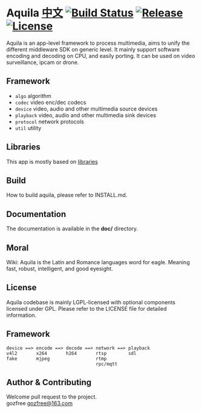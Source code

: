 Aquila [中文](README.cn.md)
[![Build Status](https://travis-ci.org/gozfree/aquila.svg?branch=master)](https://travis-ci.org/gozfree/aquila) [![Release](https://img.shields.io/github/release/gozfree/aquila.svg)](https://github.com/gozfree/aquila/releases) [![License](https://img.shields.io/github/license/gozfree/aquila.svg)](https://github.com/gozfree/aquila/blob/master/LICENSE.LGPL)
====

Aquila is an app-level framework to process multimedia, aims to unify the
different middleware SDK on generic level. It mainly support software encoding
and decoding on CPU, and easily porting. It can be used on video surveillance,
ipcam or drone.

## Framework
* `algo`     algorithm
* `codec`    video enc/dec codecs
* `device`   video, audio and other multimedia source devices
* `playback` video, audio and other multimedia sink devices
* `protocol` network protocols
* `util`     utility

## Libraries
This app is mostly based on [libraries](https://github.com/gozfree/libraries)

## Build
How to build aquila, please refer to INSTALL.md.

## Documentation
The documentation is available in the **doc/** directory.

## Moral
Wiki: Aquila is the Latin and Romance languages word for eagle.
Meaning fast, robust, intelligent, and good eyesight.

## License
Aquila codebase is mainly LGPL-licensed with optional components licensed under
GPL. Please refer to the LICENSE file for detailed information.

## Framework

```
device ==> encode ==> decode ==> network ==> playback
v4l2       x264       h264       rtsp        sdl
fake       mjpeg                 rtmp
                                 rpc/mqtt
```


## Author & Contributing
Welcome pull request to the project.  
gozfree <gozfree@163.com>
